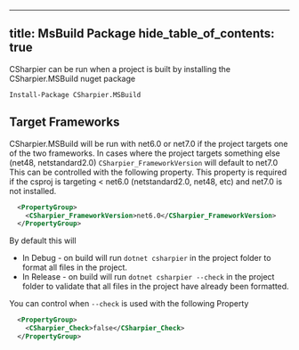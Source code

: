 
---
title: MsBuild Package
hide_table_of_contents: true
---

CSharpier can be run when a project is built by installing the CSharpier.MSBuild nuget package
```console
Install-Package CSharpier.MSBuild
```

## Target Frameworks
CSharpier.MSBuild will be run with net6.0 or net7.0 if the project targets one of the two frameworks. In cases where the project targets something else (net48, netstandard2.0) `CSharpier_FrameworkVersion` will default to net7.0
This can be controlled with the following property. This property is required if the csproj is targeting < net6.0 (netstandard2.0, net48, etc) and net7.0 is not installed.
```xml
  <PropertyGroup>
    <CSharpier_FrameworkVersion>net6.0</CSharpier_FrameworkVersion>
  </PropertyGroup>
```



By default this will 
- In Debug - on build will run `dotnet csharpier` in the project folder to format all files in the project.
- In Release - on build will run `dotnet csharpier --check` in the project folder to validate that all files in the project have already been formatted.

You can control when `--check` is used with the following Property
```xml
  <PropertyGroup>
    <CSharpier_Check>false</CSharpier_Check>
  </PropertyGroup>
```

